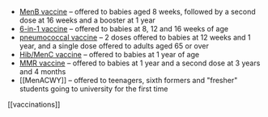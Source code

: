 - [MenB vaccine](https://www.nhs.uk/vaccinations/menb-vaccine/) – offered to babies aged 8 weeks, followed by a second dose at 16 weeks and a booster at 1 year
- [6-in-1 vaccine](https://www.nhs.uk/vaccinations/6-in-1-vaccine/) – offered to babies at 8, 12 and 16 weeks of age
- [pneumococcal vaccine](https://www.nhs.uk/vaccinations/pneumococcal-vaccine/) – 2 doses offered to babies at 12 weeks and 1 year, and a single dose offered to adults aged 65 or over
- [Hib/MenC vaccine](https://www.nhs.uk/vaccinations/hib-menc-vaccine/) – offered to babies at 1 year of age
- [MMR vaccine](https://www.nhs.uk/vaccinations/mmr-vaccine/) – offered to babies at 1 year and a second dose at 3 years and 4 months
- [[MenACWY]] – offered to teenagers, sixth formers and "fresher" students going to university for the first time

[[vaccinations]]